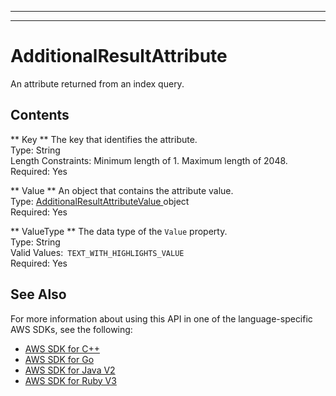 --------

--------

# AdditionalResultAttribute<a name="API_AdditionalResultAttribute"></a>

An attribute returned from an index query\.

## Contents<a name="API_AdditionalResultAttribute_Contents"></a>

 ** Key **   <a name="Kendra-Type-AdditionalResultAttribute-Key"></a>
The key that identifies the attribute\.  
Type: String  
Length Constraints: Minimum length of 1\. Maximum length of 2048\.  
Required: Yes

 ** Value **   <a name="Kendra-Type-AdditionalResultAttribute-Value"></a>
An object that contains the attribute value\.  
Type: [ AdditionalResultAttributeValue ](API_AdditionalResultAttributeValue.md) object  
Required: Yes

 ** ValueType **   <a name="Kendra-Type-AdditionalResultAttribute-ValueType"></a>
The data type of the `Value` property\.  
Type: String  
Valid Values:` TEXT_WITH_HIGHLIGHTS_VALUE`   
Required: Yes

## See Also<a name="API_AdditionalResultAttribute_SeeAlso"></a>

For more information about using this API in one of the language\-specific AWS SDKs, see the following:
+  [ AWS SDK for C\+\+](https://docs.aws.amazon.com/goto/SdkForCpp/kendra-2019-02-03/AdditionalResultAttribute) 
+  [ AWS SDK for Go](https://docs.aws.amazon.com/goto/SdkForGoV1/kendra-2019-02-03/AdditionalResultAttribute) 
+  [ AWS SDK for Java V2](https://docs.aws.amazon.com/goto/SdkForJavaV2/kendra-2019-02-03/AdditionalResultAttribute) 
+  [ AWS SDK for Ruby V3](https://docs.aws.amazon.com/goto/SdkForRubyV3/kendra-2019-02-03/AdditionalResultAttribute) 